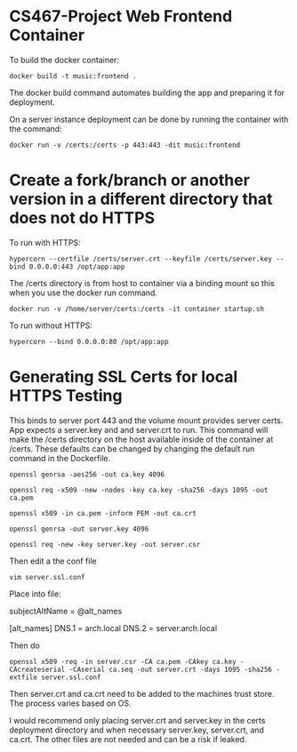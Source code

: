 # CS467-Project Web Frontend Container

To build the docker container:

```shell
docker build -t music:frontend .
```

The docker build command automates building the app and preparing it for deployment.

On a server instance deployment can be done by running the container with the command:

```shell
docker run -v /certs:/certs -p 443:443 -dit music:frontend
```

# Create a fork/branch or another version in a different directory that does not do HTTPS

To run with HTTPS:

```shell
hypercorn --certfile /certs/server.crt --keyfile /certs/server.key --bind 0.0.0.0:443 /opt/app:app
```

The /certs directory is from host to container via a binding mount so this when you use the docker run command.

```shell
docker run -v /home/server/certs:/certs -it container startup.sh
```

To run without HTTPS:

```shell
hypercorn --bind 0.0.0.0:80 /opt/app:app
```

# Generating SSL Certs for local HTTPS Testing

This binds to server port 443 and the volume mount provides server certs. App expects a server.key and and server.crt to run. This command will make the /certs directory on the host available inside of the container at /certs. These defaults can be changed by changing the default run command in the Dockerfile.

```shell
openssl genrsa -aes256 -out ca.key 4096

openssl req -x509 -new -nodes -key ca.key -sha256 -days 1095 -out ca.pem

openssl x509 -in ca.pem -inform PEM -out ca.crt

openssl genrsa -out server.key 4096

openssl req -new -key server.key -out server.csr
```

Then edit a the conf file

```
vim server.ssl.conf
```

Place into file:


subjectAltName = @alt_names

[alt_names]
DNS.1   = arch.local
DNS.2   = server.arch.local


Then do 

```shell
openssl x509 -req -in server.csr -CA ca.pem -CAkey ca.key -CAcreateserial -CAserial ca.seq -out server.crt -days 1095 -sha256 -extfile server.ssl.conf
```

Then server.crt and ca.crt need to be added to the machines trust store. The process varies based on OS.

I would recommend only placing server.crt and server.key in the certs deployment directory and when necessary server.key, server.crt, and ca.crt. The other files are not needed and can be a risk if leaked.
